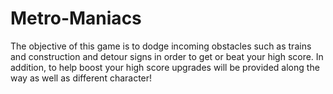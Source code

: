 # Metro-Maniacs
The objective of this game is to dodge incoming obstacles such as trains and construction and detour signs in order to get or beat your high score. In addition, to help boost your high score upgrades will be provided along the way as well as different character!
